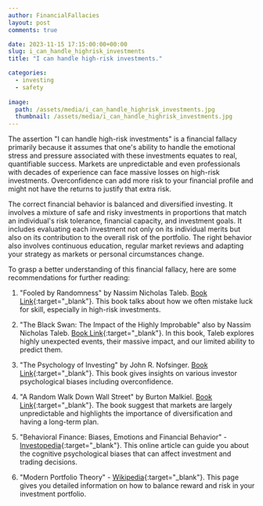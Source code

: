 ```yaml
---
author: FinancialFallacies
layout: post
comments: true

date: 2023-11-15 17:15:00:00+00:00  
slug: i_can_handle_highrisk_investments
title: "I can handle high-risk investments."

categories:
  - investing
  - safety
  
image:
  path: /assets/media/i_can_handle_highrisk_investments.jpg
  thumbnail: /assets/media/i_can_handle_highrisk_investments.jpg
---
```


The assertion "I can handle high-risk investments" is a financial fallacy primarily because it assumes that one's ability to handle the emotional stress and pressure associated with these investments equates to real, quantifiable success. Markets are unpredictable and even professionals with decades of experience can face massive losses on high-risk investments. Overconfidence can add more risk to your financial profile and might not have the returns to justify that extra risk. 

The correct financial behavior is balanced and diversified investing. It involves a mixture of safe and risky investments in proportions that match an individual's risk tolerance, financial capacity, and investment goals. It includes evaluating each investment not only on its individual merits but also on its contribution to the overall risk of the portfolio. The right behavior also involves continuous education, regular market reviews and adapting your strategy as markets or personal circumstances change.

To grasp a better understanding of this financial fallacy, here are some recommendations for further reading:

1. "Fooled by Randomness" by Nassim Nicholas Taleb. [Book Link](https://www.amazon.com/Fooled-Randomness-Hidden-Markets-Incerto/dp/0812975219/ref=nosim?tag=financialfall-20){:target="_blank"}. 
This book talks about how we often mistake luck for skill, especially in high-risk investments.

2. "The Black Swan: The Impact of the Highly Improbable" also by Nassim Nicholas Taleb. [Book Link](https://www.amazon.com/Black-Swan-Improbable-Robustness-Fragility/dp/081297381X/ref=nosim?tag=financialfall-20){:target="_blank"}. 
In this book, Taleb explores highly unexpected events, their massive impact, and our limited ability to predict them.

3. "The Psychology of Investing" by John R. Nofsinger. [Book Link](https://www.amazon.com/Psychology-Investing-John-R-Nofsinger/dp/041539757X/ref=nosim?tag=financialfall-20){:target="_blank"}. 
This book gives insights on various investor psychological biases including overconfidence.

4. "A Random Walk Down Wall Street" by Burton Malkiel. [Book Link](https://www.amazon.com/Random-Walk-Down-Wall-Street/dp/0393330338/ref=nosim?tag=financialfall-20){:target="_blank"}. 
The book suggest that markets are largely unpredictable and highlights the importance of diversification and having a long-term plan.

5. "Behavioral Finance: Biases, Emotions and Financial Behavior" - [Investopedia](https://www.investopedia.com/terms/b/behavioralfinance.asp){:target="_blank"}. 
This online article can guide you about the cognitive psychological biases that can affect investment and trading decisions.

6. "Modern Portfolio Theory" - [Wikipedia](https://en.wikipedia.org/wiki/Modern_portfolio_theory){:target="_blank"}. 
This page gives you detailed information on how to balance reward and risk in your investment portfolio.

